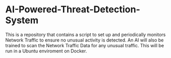 # AI-Powered-Threat-Detection-System
This is a repository that contains a script to set up and periodically monitors Network Traffic to ensure no unusual activity is detected. An AI will also be trained to scan the Network Traffic Data for any unusual traffic. This will be run in a Ubuntu enviroment on Docker.
